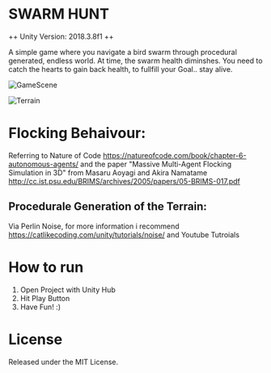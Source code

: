 # SWARM HUNT 
++ Unity Version: 2018.3.8f1 ++ 

A simple game where you navigate a bird swarm through procedural generated, endless world.
At time, the swarm health diminshes. 
You need to catch the hearts to gain back health, to fullfill your Goal.. stay alive. 

![GameScene](https://user-images.githubusercontent.com/45284935/55800352-d7679580-5ad3-11e9-9fa3-2682ccaf1e2f.png)


![Terrain](https://user-images.githubusercontent.com/45284935/55800838-e7cc4000-5ad4-11e9-9408-8339eea76b43.png)


# Flocking Behaivour:
Referring to Nature of Code https://natureofcode.com/book/chapter-6-autonomous-agents/ 
and the paper "Massive Multi-Agent Flocking Simulation in 3D" from Masaru Aoyagi and Akira Namatame http://cc.ist.psu.edu/BRIMS/archives/2005/papers/05-BRIMS-017.pdf

## Procedurale Generation of the Terrain:
Via Perlin Noise, for more information i recommend https://catlikecoding.com/unity/tutorials/noise/ and Youtube Tutroials



# How to run
1. Open Project with Unity Hub
2. Hit Play Button
3. Have Fun! :)

# License
Released under the MIT License.


